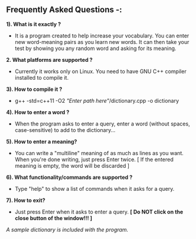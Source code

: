 
Frequently Asked Questions -:
-----------------------------

**1). What is it exactly ?**
  - It is a program created to help increase your vocabulary.
    You can enter new word-meaning pairs as you learn new words.
    It can then take your test by showing you any random word and asking for its meaning.
  
**2. What platforms are supported ?**
  - Currently it works only on Linux. You need to have GNU C++ compiler installed to compile it.
  
**3). How to compile it ?**
  - g++ -std=c++11 -O2  *"Enter path here"*/dictionary.cpp -o dictionary
  
**4). How to enter a word ?**  
  - When the program asks to enter a query, enter a word (without spaces, case-sensitive) to add to the dictionary...
   
**5). How to enter a meaning?**
  - You can write a "multiline" meaning of as much as lines as you want.
    When you're done writing, just press Enter twice.
    [ If the entered meaning is empty, the word will be discarded ]

**6). What functionality/commands are supported ?**
  - Type "help" to show a list of commands when it asks for a query.
  
**7). How to exit?**
  - Just press Enter when it asks to enter a query.
  **[ Do NOT click on the close button of the window!!! ]**    
  
  *A sample dictionary is included with the program.* 


